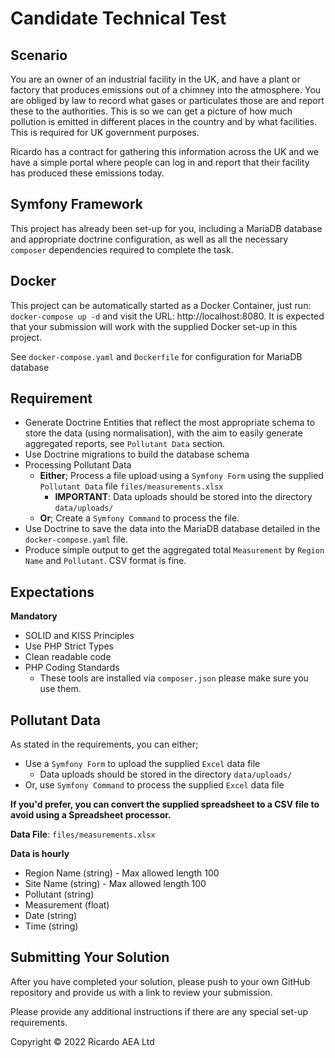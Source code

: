 # Candidate Technical Test

## Scenario
You are an owner of an industrial facility in the UK, and have a plant or factory that produces emissions out of a
chimney into the atmosphere.
You are obliged by law to record what gases or particulates those are and report these to the authorities.  This is so
we can get a picture of how much pollution is emitted in different places in the country and by what facilities.
This is required for UK government purposes.

Ricardo has a contract for gathering this information across the UK and we have a simple portal where people can log in
and report that their facility has produced these emissions today.

## Symfony Framework
This project has already been set-up for you, including a MariaDB database and appropriate doctrine configuration, as
well as all the necessary `composer` dependencies required to complete the task.

## Docker
This project can be automatically started as a Docker Container, just run: `docker-compose up -d` and visit the URL:
http://localhost:8080.  It is expected that your submission will work with the supplied Docker set-up in this project.

See `docker-compose.yaml` and `Dockerfile` for configuration for MariaDB database

## Requirement
- Generate Doctrine Entities that reflect the most appropriate schema to store the data (using normalisation), with the
aim to easily generate aggregated reports, see `Pollutant Data` section.
- Use Doctrine migrations to build the database schema
- Processing Pollutant Data
  - **Either**; Process a file upload using a `Symfony Form` using the supplied `Pollutant Data`
file `files/measurements.xlsx`
    - **IMPORTANT**: Data uploads should be stored into the directory `data/uploads/`
  - **Or**; Create a `Symfony Command` to process the file.
- Use Doctrine to save the data into the MariaDB database detailed in the `docker-compose.yaml` file.
- Produce simple output to get the aggregated total `Measurement` by `Region Name` and `Pollutant`.  CSV format is fine.

## Expectations
**Mandatory**
- SOLID and KISS Principles
- Use PHP Strict Types
- Clean readable code
- PHP Coding Standards
  - These tools are installed via `composer.json` please make sure you use them.

## Pollutant Data
As stated in the requirements, you can either;
- Use a `Symfony Form` to upload the supplied `Excel` data file
  - Data uploads should be stored in the directory `data/uploads/`
- Or, use `Symfony Command` to process the supplied `Excel` data file

**If you'd prefer, you can convert the supplied spreadsheet to a CSV file to avoid using a Spreadsheet processor.**

**Data File**: `files/measurements.xlsx`

**Data is hourly**
- Region Name (string) - Max allowed length 100
- Site Name (string) - Max allowed length 100
- Pollutant (string)
- Measurement (float)
- Date (string)
- Time (string)

## Submitting Your Solution
After you have completed your solution, please push to your own GitHub repository and provide us with a link to
review your submission.

Please provide any additional instructions if there are any special set-up requirements.

Copyright © 2022 Ricardo AEA Ltd
